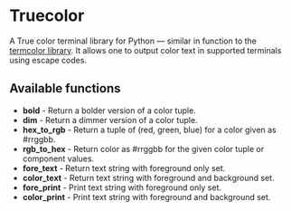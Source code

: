 # Truecolor

A True color terminal library for Python &#8212; similar in function to the [termcolor library](https://pypi.python.org/pypi/termcolor/1.1.0). It allows one to output color text in supported terminals using escape codes.

## Available functions
* **bold** - Return a bolder version of a color tuple.
* **dim** - Return a dimmer version of a color tuple.
* **hex_to_rgb** - Return a tuple of (red, green, blue) for a color given as #rrggbb.
* **rgb_to_hex** - Return color as #rrggbb for the given color tuple or component values.
* **fore_text** - Return text string with foreground only set.
* **color_text** - Return text string with foreground and background set.
* **fore_print** - Print text string with foreground only set.
* **color_print** - Print text string with foreground and background set.
